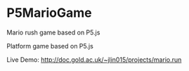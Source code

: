 # P5MarioGame
Mario rush game based on P5.js

Platform game based on P5.js

Live Demo: http://doc.gold.ac.uk/~jlin015/projects/mario.run
